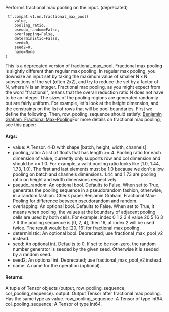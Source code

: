 Performs fractional max pooling on the input. (deprecated)

```
 tf.compat.v1.nn.fractional_max_pool(
    value,
    pooling_ratio,
    pseudo_random=False,
    overlapping=False,
    deterministic=False,
    seed=0,
    seed2=0,
    name=None
)
```
This is a deprecated version of fractional_max_pool.
Fractional max pooling is slightly different than regular max pooling. In regular max pooling, you downsize an input set by taking the maximum value of smaller N x N subsections of the set (often 2x2), and try to reduce the set by a factor of N, where N is an integer. Fractional max pooling, as you might expect from the word "fractional", means that the overall reduction ratio N does not have to be an integer.
The sizes of the pooling regions are generated randomly but are fairly uniform. For example, let's look at the height dimension, and the constraints on the list of rows that will be pool boundaries.
First we define the following:
Then, row_pooling_sequence should satisfy:
[Benjamin Graham, Fractional Max-Pooling](http://arxiv.org/abs/1412.6071)For more details on fractional max pooling, see this paper: 

#### Args:
- value: A Tensor. 4-D with shape [batch, height, width, channels].
- pooling_ratio: A list of floats that has length >= 4. Pooling ratio for each dimension of value, currently only supports row and col dimension and should be >= 1.0. For example, a valid pooling ratio looks like [1.0, 1.44, 1.73, 1.0]. The first and last elements must be 1.0 because we don't allow pooling on batch and channels dimensions. 1.44 and 1.73 are pooling ratio on height and width dimensions respectively.
- pseudo_random: An optional bool. Defaults to False. When set to True, generates the pooling sequence in a pseudorandom fashion, otherwise, in a random fashion. Check paper Benjamin Graham, Fractional Max-Pooling for difference between pseudorandom and random.
- overlapping: An optional bool. Defaults to False. When set to True, it means when pooling, the values at the boundary of adjacent pooling cells are used by both cells. For example: index 0 1 2 3 4 value 20 5 16 3 7 If the pooling sequence is [0, 2, 4], then 16, at index 2 will be used twice. The result would be [20, 16] for fractional max pooling.
- deterministic: An optional bool. Deprecated; use fractional_max_pool_v2 instead.
- seed: An optional int. Defaults to 0. If set to be non-zero, the random number generator is seeded by the given seed. Otherwise it is seeded by a random seed.
- seed2: An optional int. Deprecated; use fractional_max_pool_v2 instead.
- name: A name for the operation (optional).
#### Returns:
A tuple of Tensor objects (output, row_pooling_sequence, col_pooling_sequence). output: Output Tensor after fractional max pooling. Has the same type as value. row_pooling_sequence: A Tensor of type int64. col_pooling_sequence: A Tensor of type int64.
